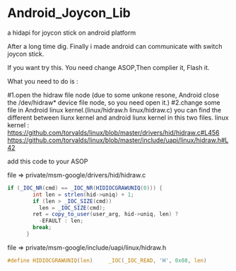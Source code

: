 # Android_Joycon_Lib
a hidapi for joycon stick on android platform


After a long time dig. Finally i made android can communicate with switch joycon stick.


If you want try this. You need change ASOP,Then complier it, Flash it.



What you need to do is :

#1.open the hidraw file node (due to some unkone resone, Android close the /dev/hidraw* device file node, so you need open it.)
#2.change some file in Android linux kernel.(linux/hidraw.h   linux/hidraw.c)
  you can find the different between liunx kernel and android liunx kernel in this two files.
  linux kernel :
  https://github.com/torvalds/linux/blob/master/drivers/hid/hidraw.c#L456
  https://github.com/torvalds/linux/blob/master/include/uapi/linux/hidraw.h#L42
  
  add this code to your ASOP 
  
  file => private/msm-google/drivers/hid/hidraw.c
  ```java
  if (_IOC_NR(cmd) == _IOC_NR(HIDIOCGRAWUNIQ(0))) {
          int len = strlen(hid->uniq) + 1;
          if (len > _IOC_SIZE(cmd))
            len = _IOC_SIZE(cmd);
          ret = copy_to_user(user_arg, hid->uniq, len) ?
            -EFAULT : len;
          break;
        }
 ```     
 file => private/msm-google/include/uapi/linux/hidraw.h
 ```c
 #define HIDIOCGRAWUNIQ(len)     _IOC(_IOC_READ, 'H', 0x08, len)
 ```
